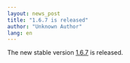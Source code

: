 ```yaml
---
layout: news_post
title: "1.6.7 is released"
author: "Unknown Author"
lang: en
---
```


The new stable version [1.6.7][1] is released.



[1]: ftp://ftp.ruby-lang.org/pub/ruby/ruby-1.6.7.tar.gz 
